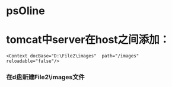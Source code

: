 # psOline
# tomcat中server在host之间添加：
```
<Context docBase="D:\File2\images"  path="/images" reloadable="false"/>
```
### 在d盘新建File2\images文件
